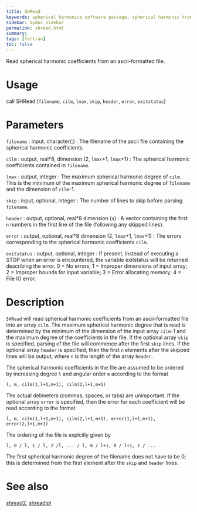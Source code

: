```yaml
---
title: SHRead
keywords: spherical harmonics software package, spherical harmonic transform, legendre functions, multitaper spectral analysis, fortran, Python, gravity, magnetic field
sidebar: mydoc_sidebar
permalink: shread.html
summary:
tags: [fortran]
toc: false
---
```


Read spherical harmonic coefficients from an ascii-formatted file.

# Usage

call SHRead (`filename`, `cilm`, `lmax`, `skip`, `header`, `error`, `exitstatus`)

# Parameters

`filename` : input, character(:)
:   The filename of the ascii file containing the spherical harmonic coefficients.

`cilm` : output, real\*8, dimension (2, `lmax`+1, `lmax`+1)
:   The spherical harmonic coefficients contained in `filename`.

`lmax` : output, integer
:   The maximum spherical harmonic degree of `cilm`. This is the minimum of the maximum spherical harmonic degree of `filename` and the dimension of `cilm`-1.

`skip` : input, optional, integer
:   The number of lines to skip before parsing `filename`.

`header` : output, optional, real\*8 dimension (`n`)
:   A vector containing the first `n` numbers in the first line of the file (following any skipped lines). 

`error` : output, optional, real\*8 dimension (2, `lmax`+1, `lmax`+1)
:   The errors corresponding to the spherical harmonic coefficients `cilm`.

`exitstatus` : output, optional, integer
:   If present, instead of executing a STOP when an error is encountered, the variable exitstatus will be returned describing the error. 0 = No errors; 1 = Improper dimensions of input array; 2 = Improper bounds for input variable; 3 = Error allocating memory; 4 = File IO error.

# Description

`SHRead` will read spherical harmonic coefficients from an ascii-formatted file into an array `cilm`. The maximum spherical harmonic degree that is read is determined by the minimum of the dimension of the input array `cilm`-1 and the maximum degree of the coefficients in the file. If the optional array `skip` is specified, parsing of the file will commence after the first `skip` lines. If the optional array `header` is specified, then the first `n` elements after the skipped lines will be output, where `n` is the length of the array `header`.

The spherical harmonic coefficients in the file are assumed to be ordered by increasing degree `l` and angular order `m` according to the format

`l, m, cilm(1,l+1,m+1), cilm(2,l+1,m+1)`

The actual delimeters (commas, spaces, or tabs) are unimportant. If the optional array `error` is specified, then the error for each coefficient will be read according to the format

`l, m, cilm(1,l+1,m+1), cilm(2,l+1,m+1), error(1,l+1,m+1), error(2,l+1,m+1)`

The ordering of the file is explcitly given by

`l, 0 / l, 1 / l, 2 /l, ... / l, m / l+1, 0 / l+1, 1 / ...`

The first spherical harmonic degree of the filename does not have to be 0; this is determined from the first element after the `skip` and `header` lines.

# See also

[shread2](shread2.html), [shreadjpl](shreadjpl.html)

